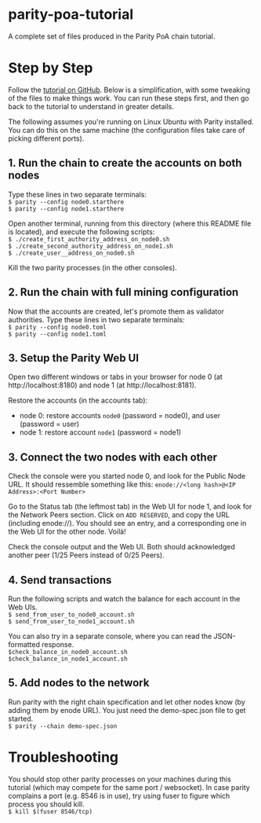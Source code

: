 # parity-poa-tutorial
A complete set of files produced in the Parity PoA chain tutorial.

# Step by Step 
Follow the [tutorial on GitHub](https://github.com/paritytech/parity/wiki/Demo-PoA-tutorial). Below is a simplification, with some tweaking of the files to make things work. You can run these steps first, and then go back to the tutorial to understand in greater details.

The following assumes you're running on Linux Ubuntu with Parity installed. You can do this on the same machine (the configuration files take care of picking different ports).

## 1. Run the chain to create the accounts on both nodes
Type these lines in two separate terminals:  
`$ parity --config node0.starthere`  
`$ parity --config node1.starthere`  

Open another terminal, running from this directory (where this README file is located), and execute the following scripts:  
`$ ./create_first_authority_address_on_node0.sh`  
`$ ./create_second_authority_address_on_node1.sh`  
`$ ./create_user__address_on_node0.sh`  

Kill the two parity processes (in the other consoles).

## 2. Run the chain with full mining configuration
Now that the accounts are created, let's promote them as validator authorities. Type these lines in two separate terminals:  
`$ parity --config node0.toml`  
`$ parity --config node1.toml`  

## 3. Setup the Parity Web UI
Open two different windows or tabs in your browser for node 0 (at http://localhost:8180) and node 1 (at http://localhost:8181).

Restore the accounts (in the accounts tab):  
* node 0: restore accounts `node0` (password = node0), and user (password = user)  
* node 1: restore account `node1` (password = node1)  

## 3. Connect the two nodes with each other
Check the console were you started node 0, and look for the Public Node URL. It should ressemble something like this: `enode://<long hash>@<IP Address>:<Port Number>`

Go to the Status tab (the leftmost tab) in the Web UI for node 1, and look for the Network Peers section. Click on `ADD RESERVED`, and copy the URL (including enode://). You should see an entry, and a corresponding one in the Web UI for the other node. Voilà! 

Check the console output and the Web UI. Both should acknowledged another peer (1/25 Peers instead of 0/25 Peers).

## 4. Send transactions
Run the following scripts and watch the balance for each account in the Web UIs.  
`$ send_from_user_to_node0_account.sh`  
`$ send_from_user_to_node1_account.sh`  

You can also try in a separate console, where you can read the JSON-formatted response.  
`$check_balance_in_node0_account.sh`  
`$check_balance_in_node1_account.sh`  

## 5. Add nodes to the network
Run parity with the right chain specification and let other nodes know (by adding them by enode URL). You just need the demo-spec.json file to get started.  
`$ parity --chain demo-spec.json`

# Troubleshooting
You should stop other parity processes on your machines during this tutorial (which may compete for the same port / websocket). In case parity complains a port (e.g. 8546 is in use), try using fuser to figure which process you should kill.  
`$ kill $(fuser 8546/tcp)`


